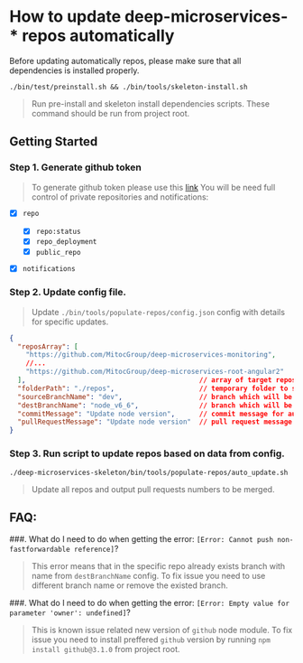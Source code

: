 How to update deep-microservices-* repos automatically
======================================================

Before updating automatically repos, please make sure that all dependencies is installed properly.
```
./bin/test/preinstall.sh && ./bin/tools/skeleton-install.sh
```
> Run pre-install and skeleton install dependencies scripts. These command should be run from project root.
         
## Getting Started

### Step 1. Generate github token


> To generate github token please use this [link](https://github.com/blog/1509-personal-api-tokens)
> You will be need  full control of private repositories and notifications:  

- [x] `repo`
    - [x] `repo:status`
    - [x] `repo_deployment` 
    - [x] `public_repo`
    
- [x] `notifications`

	
### Step 2. Update config file. 

> Update `./bin/tools/populate-repos/config.json` config with details for specific updates. 

```json
{
  "reposArray": [                        
    "https://github.com/MitocGroup/deep-microservices-monitoring",
    //...
    "https://github.com/MitocGroup/deep-microservices-root-angular2"
  ],                                           // array of target repos to update
  "folderPath": "./repos",                     // temporary folder to store repos
  "sourceBranchName": "dev",                   // branch which will be used as source for updating
  "destBranchName": "node_v6_6",               // branch which will be used as destination 
  "commitMessage": "Update node version",      // commit message for auto update changes 
  "pullRequestMessage": "Update node version"  // pull request message for auto update changes 
}
```

### Step 3. Run script to update repos based on data from config.
```
./deep-microservices-skeleton/bin/tools/populate-repos/auto_update.sh
```
> Update all repos and output pull requests numbers to be merged. 

## FAQ: 

###. What do I need to do when getting the error: `[Error: Cannot push non-fastforwardable reference]`?
> This error means that in the specific repo already exists branch with name from `destBranchName` config.
> To fix issue you need to use different branch name or remove the existed branch.

###. What do I need to do when getting the error: `[Error: Empty value for parameter 'owner': undefined]`?
> This is known issue related new version of `github` node module.
> To fix issue you need to install preffered `github` version by running `npm install github@3.1.0` from project root.


		


